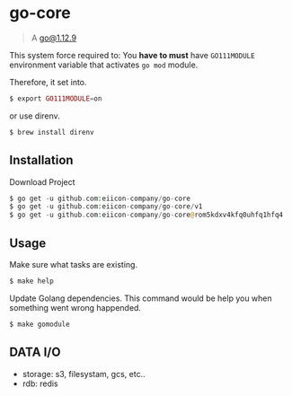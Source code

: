# go-core


>
> A go@1.12.9
>

This system force required to: You **have to must** have `GO111MODULE` environment variable that activates `go mod` module.

Therefore, it set into.

```php
$ export GO111MODULE=on
```

or use direnv.

```php
$ brew install direnv
```

## Installation

Download Project

```php
$ go get -u github.com:eiicon-company/go-core
$ go get -u github.com:eiicon-company/go-core/v1
$ go get -u github.com:eiicon-company/go-core@rom5kdxv4kfq0uhfq1hfq4
```

## Usage

Make sure what tasks are existing.

```php
$ make help
```

Update Golang dependencies. This command would be help you when something went wrong happended.

```php
$ make gomodule
```

## DATA I/O

- storage: s3, filesystam, gcs, etc..
- rdb: redis


